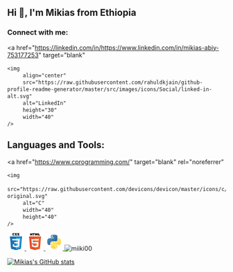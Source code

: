 ## Hi 👋, I'm Mikias from Ethiopia

### Connect with me:</h3>
<a
   href="https://linkedin.com/in/https://www.linkedin.com/in/mikias-abiy-753177253"
   target="blank"
   >
    <img
         align="center" 
         src="https://raw.githubusercontent.com/rahuldkjain/github-profile-readme-generator/master/src/images/icons/Social/linked-in-alt.svg"
         alt="LinkedIn" 
         height="30" 
         width="40"
    />
</a>

## Languages and Tools:
<a 
   href="https://www.cprogramming.com/" target="blank"
   rel="noreferrer"
   > 
    <img
         src="https://raw.githubusercontent.com/devicons/devicon/master/icons/c/c-original.svg"
         alt="C" 
         width="40"
         height="40"
    /> 
</a>
<a 
   href="https://www.w3schools.com/css/"
   target="blank"
   rel="noreferrer">
     <img
          src="https://raw.githubusercontent.com/devicons/devicon/master/icons/css3/css3-original-wordmark.svg"
          alt="css3"
          width="40"
          height="40"/>
</a> 
<a 
   href="https://www.w3.org/html/"
   target="_blank"
   rel="noreferrer"> 
    <img 
         src="https://raw.githubusercontent.com/devicons/devicon/master/icons/html5/html5-original-wordmark.svg"
         alt="html5"
         width="40"
         height="40"/>
</a> 
<a 
   href="https://www.python.org"
   target="blank"
   rel="noreferrer">
    <img 
         src="https://raw.githubusercontent.com/devicons/devicon/master/icons/python/python-original.svg"
         alt="python"
         width="40"
         height="40"/> 
</a>
  <img 
       align="center"
       src="https://github-readme-stats.vercel.app/api/top-langs?username=miiki00&show_icons=true&locale=en&layout=compact"
       alt="miiki00" />

[![Mikias's GitHub stats](https://github-readme-stats.vercel.app/api?username=miiki00)](https://github.com/anuraghazra/github-readme-stats)


